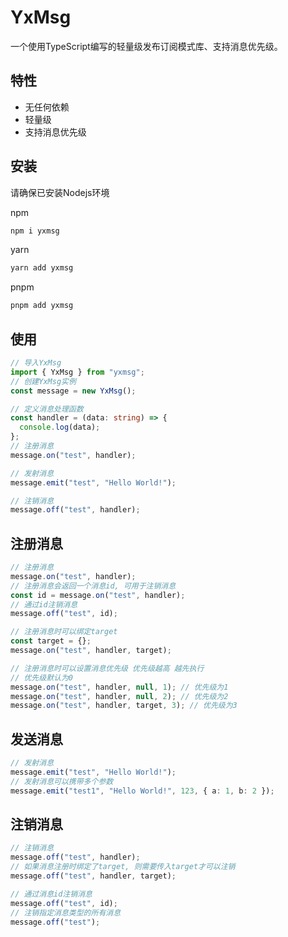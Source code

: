 # YxMsg
一个使用TypeScript编写的轻量级发布订阅模式库、支持消息优先级。

## 特性
- 无任何依赖
- 轻量级
- 支持消息优先级

## 安装
请确保已安装Nodejs环境

npm
```bash
npm i yxmsg
```
yarn
```bash
yarn add yxmsg
```
pnpm
```bash
pnpm add yxmsg
```

## 使用
```typescript
// 导入YxMsg
import { YxMsg } from "yxmsg";
// 创建YxMsg实例
const message = new YxMsg();

// 定义消息处理函数
const handler = (data: string) => {
  console.log(data);
};
// 注册消息
message.on("test", handler);

// 发射消息
message.emit("test", "Hello World!");

// 注销消息
message.off("test", handler);
```

## 注册消息
```typescript
// 注册消息
message.on("test", handler);
// 注册消息会返回一个消息id, 可用于注销消息
const id = message.on("test", handler);
// 通过id注销消息
message.off("test", id);

// 注册消息时可以绑定target
const target = {};
message.on("test", handler, target);

// 注册消息时可以设置消息优先级 优先级越高 越先执行
// 优先级默认为0
message.on("test", handler, null, 1); // 优先级为1
message.on("test", handler, null, 2); // 优先级为2
message.on("test", handler, target, 3); // 优先级为3
```

## 发送消息
```typescript
// 发射消息
message.emit("test", "Hello World!");
// 发射消息可以携带多个参数
message.emit("test1", "Hello World!", 123, { a: 1, b: 2 });
```

## 注销消息
```typescript
// 注销消息
message.off("test", handler);
// 如果消息注册时绑定了target, 则需要传入target才可以注销
message.off("test", handler, target);

// 通过消息id注销消息
message.off("test", id);
// 注销指定消息类型的所有消息
message.off("test");
```
